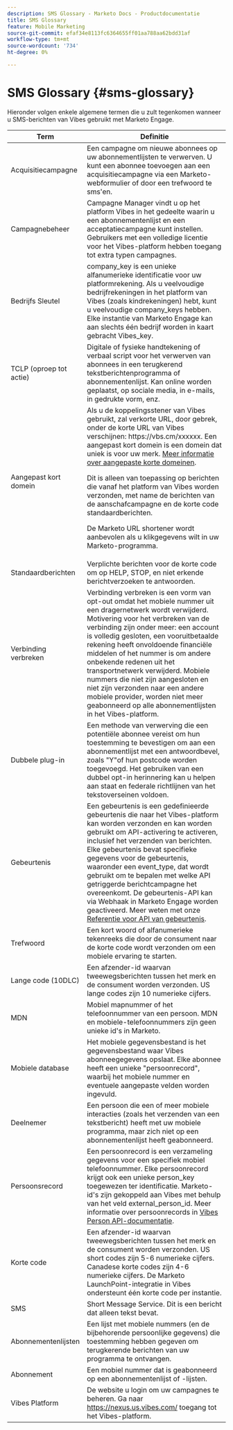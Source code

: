 ```yaml
---
description: SMS Glossary - Marketo Docs - Productdocumentatie
title: SMS Glossary
feature: Mobile Marketing
source-git-commit: efaf34e8113fc6364655ff01aa788aa62bdd31af
workflow-type: tm+mt
source-wordcount: '734'
ht-degree: 0%

---
```


# SMS Glossary {#sms-glossary}

Hieronder volgen enkele algemene termen die u zult tegenkomen wanneer u SMS-berichten van Vibes gebruikt met Marketo Engage.

<table>
<thead>
  <tr>
    <th>Term</th>
    <th>Definitie</th>
  </tr>
</thead>
<tbody>
  <tr>
    <td>Acquisitiecampagne</td>
    <td>Een campagne om nieuwe abonnees op uw abonnementlijsten te verwerven. U kunt een abonnee toevoegen aan een acquisitiecampagne via een Marketo-webformulier of door een trefwoord te sms'en.</td>
  </tr>
  <tr>
    <td>Campagnebeheer</td>
    <td>Campagne Manager vindt u op het platform Vibes in het gedeelte waarin u een abonnementenlijst en een acceptatiecampagne kunt instellen. Gebruikers met een volledige licentie voor het Vibes-platform hebben toegang tot extra typen campagnes.</td>
  </tr>
  <tr>
    <td>Bedrijfs Sleutel</td>
    <td>company_key is een unieke alfanumerieke identificatie voor uw platformrekening. Als u veelvoudige bedrijfrekeningen in het platform van Vibes (zoals kindrekeningen) hebt, kunt u veelvoudige company_keys hebben. Elke instantie van Marketo Engage kan aan slechts één bedrijf worden in kaart gebracht Vibes_key.</td>
  </tr>
  <tr>
    <td>TCLP (oproep tot actie)</td>
    <td>Digitale of fysieke handtekening of verbaal script voor het verwerven van abonnees in een terugkerend tekstberichtenprogramma of abonnementenlijst. Kan online worden geplaatst, op sociale media, in e-mails, in gedrukte vorm, enz.</td>
  </tr>
  <tr>
    <td>Aangepast kort domein</td>
    <td>Als u de koppelingsstener van Vibes gebruikt, zal verkorte URL, door gebrek, onder de korte URL van Vibes verschijnen: https://vbs.cm/xxxxxx. Een aangepast kort domein is een domein dat uniek is voor uw merk. <a href="https://developer-platform.vibes.com/docs/creating-a-custom-short-domain">Meer informatie over aangepaste korte domeinen</a>.<p>
    Dit is alleen van toepassing op berichten die vanaf het platform van Vibes worden verzonden, met name de berichten van de aanschafcampagne en de korte code standaardberichten.<p>
    De Marketo URL shortener wordt aanbevolen als u klikgegevens wilt in uw Marketo-programma.</td>
  </tr>
  <tr>
    <td>Standaardberichten</td>
    <td>Verplichte berichten voor de korte code om op HELP, STOP, en niet erkende berichtverzoeken te antwoorden.</td>
  </tr>
  <tr>
    <td>Verbinding verbreken</td>
    <td>Verbinding verbreken is een vorm van opt-out omdat het mobiele nummer uit een dragernetwerk wordt verwijderd. Motivering voor het verbreken van de verbinding zijn onder meer: een account is volledig gesloten, een vooruitbetaalde rekening heeft onvoldoende financiële middelen of het nummer is om andere onbekende redenen uit het transportnetwerk verwijderd. Mobiele nummers die niet zijn aangesloten en niet zijn verzonden naar een andere mobiele provider, worden niet meer geabonneerd op alle abonnementlijsten in het Vibes-platform.</td>
  </tr>
  <tr>
    <td>Dubbele plug-in</td>
    <td>Een methode van verwerving die een potentiële abonnee vereist om hun toestemming te bevestigen om aan een abonnementlijst met een antwoordbevel, zoals "Y"of hun postcode worden toegevoegd. Het gebruiken van een dubbel opt-in herinnering kan u helpen aan staat en federale richtlijnen van het tekstoverseinen voldoen.</td>
  </tr>
  <tr>
    <td>Gebeurtenis</td>
    <td>Een gebeurtenis is een gedefinieerde gebeurtenis die naar het Vibes-platform kan worden verzonden en kan worden gebruikt om API-activering te activeren, inclusief het verzenden van berichten. Elke gebeurtenis bevat specifieke gegevens voor de gebeurtenis, waaronder een event_type, dat wordt gebruikt om te bepalen met welke API getriggerde berichtcampagne het overeenkomt. De gebeurtenis-API kan via Webhaak in Marketo Engage worden geactiveerd. Meer weten met onze <a href="https://developer-platform.vibes.com/reference/event-api">Referentie voor API van gebeurtenis</a>.</td>
  </tr>
  <tr>
    <td>Trefwoord</td>
    <td>Een kort woord of alfanumerieke tekenreeks die door de consument naar de korte code wordt verzonden om een mobiele ervaring te starten.</td>
  </tr>
  <tr>
    <td>Lange code (10DLC)</td>
    <td>Een afzender-id waarvan tweewegsberichten tussen het merk en de consument worden verzonden. US lange codes zijn 10 numerieke cijfers.</td>
  </tr>
  <tr>
    <td>MDN</td>
    <td>Mobiel mapnummer of het telefoonnummer van een persoon. MDN en mobiele-telefoonnummers zijn geen unieke id's in Marketo.</td>
  </tr>
  <tr>
    <td>Mobiele database</td>
    <td>Het mobiele gegevensbestand is het gegevensbestand waar Vibes abonneegegevens opslaat. Elke abonnee heeft een unieke "persoonrecord", waarbij het mobiele nummer en eventuele aangepaste velden worden ingevuld.</td>
  </tr>
  <tr>
    <td>Deelnemer</td>
    <td>Een persoon die een of meer mobiele interacties (zoals het verzenden van een tekstbericht) heeft met uw mobiele programma, maar zich niet op een abonnementenlijst heeft geabonneerd.</td>
  </tr>
  <tr>
    <td>Persoonsrecord</td>
    <td>Een persoonrecord is een verzameling gegevens voor een specifiek mobiel telefoonnummer. Elke persoonrecord krijgt ook een unieke person_key toegewezen ter identificatie. Marketo-id's zijn gekoppeld aan Vibes met behulp van het veld external_person_id. Meer informatie over persoonrecords in <a href="https://developer-platform.vibes.com/reference/person-api">Vibes Person API-documentatie</a>.</td>
  </tr>
  <tr>
    <td>Korte code</td>
    <td>Een afzender-id waarvan tweewegsberichten tussen het merk en de consument worden verzonden. US short codes zijn 5-6 numerieke cijfers. Canadese korte codes zijn 4-6 numerieke cijfers. De Marketo LaunchPoint-integratie in Vibes ondersteunt één korte code per instantie.</td>
  </tr>
  <tr>
    <td>SMS</td>
    <td>Short Message Service. Dit is een bericht dat alleen tekst bevat.</td>
  </tr>
  <tr>
    <td>Abonnementenlijsten</td>
    <td>Een lijst met mobiele nummers (en de bijbehorende persoonlijke gegevens) die toestemming hebben gegeven om terugkerende berichten van uw programma te ontvangen.</td>
  </tr>
  <tr>
    <td>Abonnement</td>
    <td>Een mobiel nummer dat is geabonneerd op een abonnementenlijst of -lijsten.</td>
  </tr>
  <tr>
    <td>Vibes Platform</td>
    <td>De website u login om uw campagnes te beheren. Ga naar <a href="https://nexus.us.vibes.com/">https://nexus.us.vibes.com/</a> toegang tot het Vibes-platform.</td>
  </tr>
</tbody>
</table>
